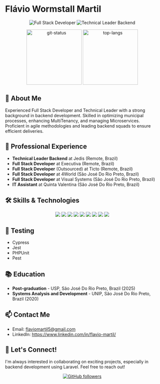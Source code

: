 # Flávio Wormstall Martil

<p align="center">
  <img src="https://img.shields.io/badge/Full%20Stack-Developer-blue?style=for-the-badge" alt="Full Stack Developer">
  <img src="https://img.shields.io/badge/Technical%20Leader-Backend-red?style=for-the-badge" alt="Technical Leader Backend">
</p>

<p align="center">
  <img height="180em" src="https://github-readme-stats.vercel.app/api?username=flaviomartil&show_icons=true&theme=dark&layout=compact" alt="git-status">
  <img height="180em" src="https://github-readme-stats.vercel.app/api/top-langs/?username=flaviomartil&theme=dark&layout=compact&langs_count=7" alt="top-langs">
</p>

## 🚀 About Me

Experienced Full Stack Developer and Technical Leader with a strong background in backend development. Skilled in optimizing municipal processes, enhancing MultiTenancy, and managing Microservices. Proficient in agile methodologies and leading backend squads to ensure efficient deliveries.

## 💼 Professional Experience

- **Technical Leader Backend** at Jedis (Remote, Brazil)
- **Full Stack Developer** at Executiva (Remote, Brazil)
- **Full Stack Developer** (Outsourced) at Ticto (Remote, Brazil)
- **Full Stack Developer** at 4World (São José Do Rio Preto, Brazil)
- **Full Stack Developer** at Visual Systems (São José Do Rio Preto, Brazil)
- **IT Assistant** at Quinta Valentina (São José Do Rio Preto, Brazil)

## 🛠 Skills & Technologies

<p align="center">
  <img src="https://img.shields.io/badge/PHP-Laravel-777BB4?style=for-the-badge&logo=php&logoColor=white">
  <img src="https://img.shields.io/badge/Vue.js-35495E?style=for-the-badge&logo=vue.js&logoColor=4FC08D">
  <img src="https://img.shields.io/badge/React-20232A?style=for-the-badge&logo=react&logoColor=61DAFB">
  <img src="https://img.shields.io/badge/Node.js-43853D?style=for-the-badge&logo=node.js&logoColor=white">
  <img src="https://img.shields.io/badge/TypeScript-007ACC?style=for-the-badge&logo=typescript&logoColor=white">
  <img src="https://img.shields.io/badge/Docker-2496ED?style=for-the-badge&logo=docker&logoColor=white">
  <img src="https://img.shields.io/badge/Kubernetes-326DE6?style=for-the-badge&logo=kubernetes&logoColor=white">
  <img src="https://img.shields.io/badge/GCP-4285F4?style=for-the-badge&logo=google-cloud&logoColor=white">
  <img src="https://img.shields.io/badge/AWS-232F3E?style=for-the-badge&logo=amazon-aws&logoColor=white">
</p>

## 🧪 Testing

- Cypress
- Jest
- PHPUnit
- Pest

## 📚 Education

- **Post-graduation** - USP, São José Do Rio Preto, Brazil (2025)
- **Systems Analysis and Development** - UNIP, São José Do Rio Preto, Brazil (2020)

## 📫 Contact Me

- Email: [flaviomartil5@gmail.com](mailto:admin@flaviomartil5@gmail.com)
- LinkedIn: https://www.linkedin.com/in/flavio-martil/

## 🌟 Let's Connect!

I'm always interested in collaborating on exciting projects, especially in backend development using Laravel. Feel free to reach out!

<p align="center">
  <a href="https://github.com/flaviomartil">
    <img src="https://img.shields.io/github/followers/flaviomartil?label=Follow&style=social" alt="GitHub followers">
  </a>
</p>
